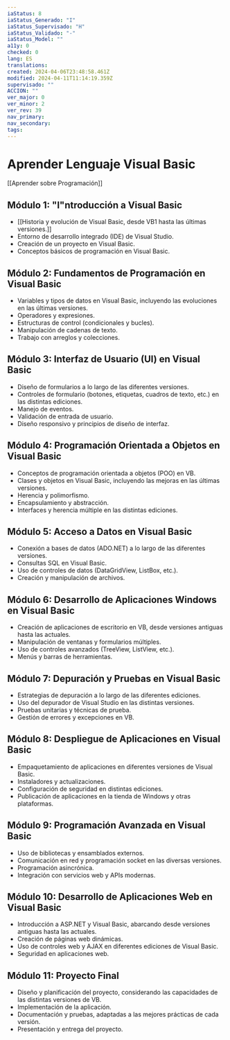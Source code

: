 ```yaml
---
iaStatus: 8
iaStatus_Generado: "I"
iaStatus_Supervisado: "H"
iaStatus_Validado: "-"
iaStatus_Model: ""
a11y: 0
checked: 0
lang: ES
translations: 
created: 2024-04-06T23:48:58.461Z
modified: 2024-04-11T11:14:19.359Z
supervisado: ""
ACCION: ""
ver_major: 0
ver_minor: 2
ver_rev: 39
nav_primary: 
nav_secondary: 
tags:
---
```

# Aprender Lenguaje Visual Basic

[[Aprender sobre Programación]]

## Módulo 1: "I"ntroducción a Visual Basic

- [[Historia y evolución de Visual Basic, desde VB1 hasta las últimas versiones.]]
- Entorno de desarrollo integrado (IDE) de Visual Studio.
- Creación de un proyecto en Visual Basic.
- Conceptos básicos de programación en Visual Basic.

## Módulo 2: Fundamentos de Programación en Visual Basic

- Variables y tipos de datos en Visual Basic, incluyendo las evoluciones en las últimas versiones.
- Operadores y expresiones.
- Estructuras de control (condicionales y bucles).
- Manipulación de cadenas de texto.
- Trabajo con arreglos y colecciones.

## Módulo 3: Interfaz de Usuario (UI) en Visual Basic

- Diseño de formularios a lo largo de las diferentes versiones.
- Controles de formulario (botones, etiquetas, cuadros de texto, etc.) en las distintas ediciones.
- Manejo de eventos.
- Validación de entrada de usuario.
- Diseño responsivo y principios de diseño de interfaz.

## Módulo 4: Programación Orientada a Objetos en Visual Basic

- Conceptos de programación orientada a objetos (POO) en VB.
- Clases y objetos en Visual Basic, incluyendo las mejoras en las últimas versiones.
- Herencia y polimorfismo.
- Encapsulamiento y abstracción.
- Interfaces y herencia múltiple en las distintas ediciones.

## Módulo 5: Acceso a Datos en Visual Basic

- Conexión a bases de datos (ADO.NET) a lo largo de las diferentes versiones.
- Consultas SQL en Visual Basic.
- Uso de controles de datos (DataGridView, ListBox, etc.).
- Creación y manipulación de archivos.

## Módulo 6: Desarrollo de Aplicaciones Windows en Visual Basic

- Creación de aplicaciones de escritorio en VB, desde versiones antiguas hasta las actuales.
- Manipulación de ventanas y formularios múltiples.
- Uso de controles avanzados (TreeView, ListView, etc.).
- Menús y barras de herramientas.

## Módulo 7: Depuración y Pruebas en Visual Basic

- Estrategias de depuración a lo largo de las diferentes ediciones.
- Uso del depurador de Visual Studio en las distintas versiones.
- Pruebas unitarias y técnicas de prueba.
- Gestión de errores y excepciones en VB.

## Módulo 8: Despliegue de Aplicaciones en Visual Basic

- Empaquetamiento de aplicaciones en diferentes versiones de Visual Basic.
- Instaladores y actualizaciones.
- Configuración de seguridad en distintas ediciones.
- Publicación de aplicaciones en la tienda de Windows y otras plataformas.

## Módulo 9: Programación Avanzada en Visual Basic

- Uso de bibliotecas y ensamblados externos.
- Comunicación en red y programación socket en las diversas versiones.
- Programación asincrónica.
- Integración con servicios web y APIs modernas.

## Módulo 10: Desarrollo de Aplicaciones Web en Visual Basic

- Introducción a ASP.NET y Visual Basic, abarcando desde versiones antiguas hasta las actuales.
- Creación de páginas web dinámicas.
- Uso de controles web y AJAX en diferentes ediciones de Visual Basic.
- Seguridad en aplicaciones web.

## Módulo 11: Proyecto Final

- Diseño y planificación del proyecto, considerando las capacidades de las distintas versiones de VB.
- Implementación de la aplicación.
- Documentación y pruebas, adaptadas a las mejores prácticas de cada versión.
- Presentación y entrega del proyecto.
